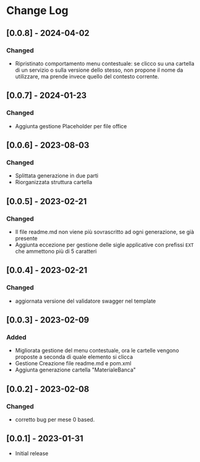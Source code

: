 # Change Log

## [0.0.8] - 2024-04-02
### Changed

- Ripristinato comportamento menu contestuale: se clicco su una cartella di un servizio o sulla versione dello stesso, non propone il nome da utilizzare, ma prende invece quello del contesto corrente. 

## [0.0.7] - 2024-01-23
### Changed

- Aggiunta gestione Placeholder per file office

## [0.0.6] - 2023-08-03
### Changed

- Splittata generazione in due parti
- Riorganizzata struttura cartella

## [0.0.5] - 2023-02-21
### Changed

- Il file readme.md non viene più sovrascritto ad ogni generazione, se già presente
- Aggiunta eccezione per gestione delle sigle applicative con prefissi `EXT` che ammettono più di 5 caratteri  
  
## [0.0.4] - 2023-02-21
### Changed

- aggiornata versione del validatore swagger nel template

## [0.0.3] - 2023-02-09

### Added

- Migliorata gestione del menu contestuale, ora le cartelle vengono proposte a seconda di quale elemento si clicca
- Gestione Creazione file readme.md e pom.xml
- Aggiunta generazione cartella "MaterialeBanca"

## [0.0.2] - 2023-02-08

### Changed

- corretto bug per mese 0 based.


## [0.0.1] - 2023-01-31

- Initial release